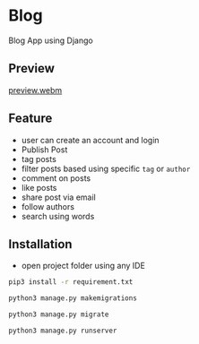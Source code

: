 # Blog

Blog App using Django

## Preview
[preview.webm](https://github.com/mostafanasser2000/Blog-App/assets/67506662/c917676f-f133-402d-96c0-a172a87ba87c)


## Feature
- user can create an account and login
- Publish Post
- tag posts
- filter posts based using specific `tag` or `author`
- comment on posts
- like posts
- share post via email
- follow authors
- search using words

  
## Installation

- open project folder using any IDE
```bash
pip3 install -r requirement.txt
```

```bash
python3 manage.py makemigrations
```

```bash
python3 manage.py migrate
```

```bash
python3 manage.py runserver
```
